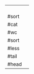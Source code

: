 
|        |     |
| ------ | --- |
|        |     |
|        |     |
|        |     |
|        |     |
| #sort  |     |
| #cat   |     |
| #wc    |     |
| #sort  |     |
| #less  |     |
| #tail  |     |
| #head  |     |
